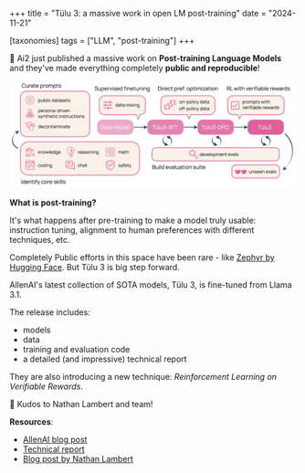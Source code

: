 +++
title = "Tülu 3: a massive work in open LM post-training"
date = "2024-11-21"

[taxonomies]
tags = ["LLM", "post-training"]
+++

🚨 Ai2 just published a massive work on **Post-training Language Models**
and they've made everything completely **public and reproducible**!

![Tülu 3 recipe](tulu.webp)

**What is post-training?**

It's what happens after pre-training to make a model truly usable:
instruction tuning, alignment to human preferences with different techniques, etc.

Completely Public efforts in this space have been rare - like [Zephyr by Hugging Face](https://huggingface.co/collections/HuggingFaceH4/zephyr-7b-6538c6d6d5ddd1cbb1744a66). But Tülu 3 is big step forward.

AllenAI's latest collection of SOTA models, Tülu 3, is fine-tuned from Llama 3.1.

The release includes:
- models
- data
- training and evaluation code
- a detailed (and impressive) technical report

They are also introducing a new technique: *Reinforcement Learning on Verifiable Rewards*.

👏 Kudos to Nathan Lambert and team!

**Resources**:
- [AllenAI blog post](https://allenai.org/blog/tulu-3-technical)
- [Technical report](https://arxiv.org/abs/2411.15124)
- [Blog post by Nathan Lambert](https://www.interconnects.ai/p/tulu-3)




